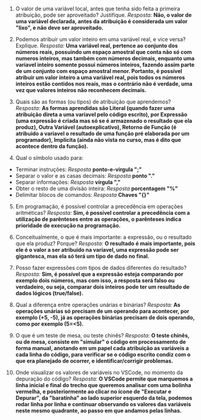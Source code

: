 1. O valor de uma variável local, antes que tenha sido feita a primeira atribuição, pode ser aproveitado? Justifique.
_Resposta:_ **Não, o valor de uma variável declarada, antes da atribuição é considerada um valor "lixo", e não deve ser aproveitado.**

2. Podemos atribuir um valor inteiro em uma variável real, e vice versa? Explique.
_Resposta:_  **Uma variável real, pertence ao conjunto dos números reais, possuindo um espaço amostral que conta não só com numeros inteiros, mas também com números decimais, enquanto uma variavel inteiro somente possui números inteiros, fazendo assim parte de um conjunto com espaço amostral menor. Portanto, é possível atribuir um valor inteiro a uma variável real, pois todos os números inteiros estão contidos nos reais, mas o contrário não é verdade, uma vez que valores inteiros não reconhecem decimais.**

3. Quais são as formas (ou tipos) de atribuição que aprendemos?
_Resposta:_  **As formas aprendidas são Literal (quando fazer uma atribuição direta a uma varíavel pelo código escrito), por Expressão (uma expressão é criada mas só se é armazenado o resultado que ela produz), Outra Variável (autoexplicativo), Retorno de Função (é atribuido a variavel o resultado de uma função pré elaborada por um programador), Implícita (ainda não vista no curso, mas é dito que acontece dentro da função).**

4. Qual o símbolo usado para:
* Terminar instruções: _Resposta_ **ponto-e-virgula ";"**
* Separar o valor e as casas decimais: _Resposta_ **ponto "."**
* Separar informações: _Resposta_ **vírgula ","**
* Obter o resto de uma divisão inteira: _Resposta_ **porcentagem "%"** 
* Delimitar blocos de comandos: _Resposta_ **Chaves "{}"**


5. Em programação, é possível controlar a precedência em operações aritméticas?
_Resposta:_  **Sim, é possível controlar a precedência com a utilização de parênteses entre as operações, o parênteses indica prioridade de execução na programação.**

6. Conceitualmente, o que é mais importante: a expressão, ou o resultado que ela produz? Porque?
_Resposta:_  **O resultado é mais importante, pois ele é o valor a ser atribuido na varíavel, uma expressão pode ser gigantesca, mas ela só terá um tipo de dado no final.** 

7. Posso fazer expressões com tipos de dados diferentes do resultado?
_Resposta:_  **Sim, é possível que a expressão esteja comparando por exemplo dois números, mas com isso, a resposta será falso ou verdadeiro, ou seja, comparar dois inteiros pode ter um resultado de dados lógicos (true/false).**

8. Qual a diferença entre operações unárias e binárias?
_Resposta:_ **As operações unárias só precisam de um operando para acontecer, por exemplo (+5, -5), já as operações binárias precisam de dois operando, como por exemplo (5=<5).**

9. O que é um teste de mesa, ou teste chinês?
_Resposta:_  **O teste chinês, ou de mesa, consiste em "simular" o código em processamento de forma manual, anotando em um papel cada atribuição as variáveis a cada linha do código, para verificar se o código escrito condiz com o que era planejado de ocorrer, e identificar/corrigir problemas.**

10. Onde visualizar os valores de variáveis no VSCode, no momento da depuração do código?
_Resposta:_  **O VSCode permite que marquemos a linha inicial e final do trecho que queremos analisar com uma bolinha vermelha, e posteriormente ao clicar no ícone de "Executar e Depurar", da "baratinha" ao lado superior esquerdo da tela, podemos rodar linha por linha e continuar observando os valores das variáveis neste mesmo quadrante, ao passo em que andamos pelas linhas.**